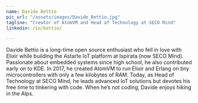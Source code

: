 ```yaml
---
name: Davide Bettio
pic_url: "/assets/images/Davide_Bettio.jpg"
tagline: "Creator of AtomVM and Head of Technology at SECO Mind"
linkedin: /in/bettio/

---
```

Davide Bettio is a long-time open source enthusiast who fell in love with Elixir while building the Astarte IoT platform at Ispirata (now SECO Mind).  Passionate about embedded systems since high school, he also contributed early on to KDE. In 2017, he created AtomVM to run Elixir and Erlang on tiny microcontrollers with only a few kilobytes of RAM. Today, as Head of Technology at SECO Mind, he leads advanced IoT solutions but devotes his free time to tinkering with code. When he’s not coding, Davide enjoys hiking in the Alps.